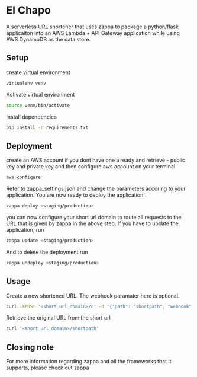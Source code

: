 # El Chapo

A serverless URL shortener that uses zappa to package a python/flask applicaiton into an AWS Lambda + API Gateway application while using AWS DynamoDB as the data store.

## Setup

create virtual environment
```sh
virtualenv venv
```
Activate virtual environment
```sh
source venv/bin/activate
```
Install dependencies
```sh
pip install -r requirements.txt
```


## Deployment

create an AWS account if you dont have one already and retrieve - public key and private key and then configure aws account on your terminal
```sh
aws configure
```

Refer to zappa_settings.json and change the parameters accoring to your application. You are now ready to deploy the application.
```sh
zappa deploy <staging/production>
```
you can now configure your short url domain to route all requests to the URL that is given by zappa in the above step. If you have to update the application, run
```sh
zappa update <staging/production>
```
And to delete the deployment run
```sh
zappa undeploy <staging/production>
```

## Usage

Create a new shortened URL. The webhook paramater here is optional.
```sh
curl -XPOST '<short_url_domain>/c' -d '{"path": "shortpath", "webhook": "https://f81421ad32aa6b3f557cec14301e1296.m.pipedream.net?id=idtotrack", "redirect_url": "https://google.com"}' -H "content-type: application/json"
```
Retrieve the original URL from the short url
```sh
curl '<short_url_domain>/shortpath'
```

## Closing note
For more information regarding zappa and all the frameworks that it supports, please check out [zappa](https://github.com/Miserlou/Zappa)

